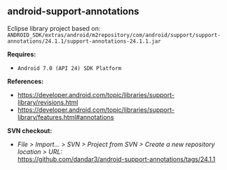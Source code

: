 ## android-support-annotations

Eclipse library project based on:<br/>
`ANDROID_SDK/extras/android/m2repository/com/android/support/support-annotations/24.1.1/support-annotations-24.1.1.jar`

**Requires:**
- `Android 7.0 (API 24) SDK Platform`

**References:**
- https://developer.android.com/topic/libraries/support-library/revisions.html
- https://developer.android.com/topic/libraries/support-library/features.html#annotations

**SVN checkout:**
- _File > Import... > SVN > Project from SVN > Create a new repository location > URL:_<br/>
  https://github.com/dandar3/android-support-annotations/tags/24.1.1